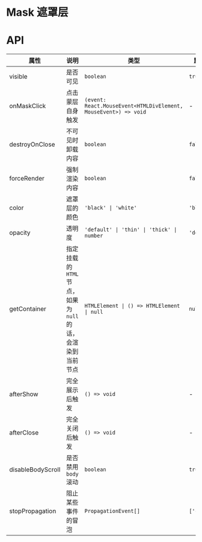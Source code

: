 # Mask 遮罩层

<code src="./demos/demo1.tsx"></code>

# API

| 属性              | 说明                                                         | 类型                                                            | 默认值      |
| ----------------- | ------------------------------------------------------------ | --------------------------------------------------------------- | ----------- |
| visible           | 是否可见                                                     | `boolean`                                                       | `true`      |
| onMaskClick       | 点击蒙层自身触发                                             | `(event: React.MouseEvent<HTMLDivElement, MouseEvent>) => void` | -           |
| destroyOnClose    | 不可见时卸载内容                                             | `boolean`                                                       | `false`     |
| forceRender       | 强制渲染内容                                                 | `boolean`                                                       | `false`     |
| color             | 遮罩层的颜色                                                 | `'black' \| 'white'`                                            | `'black'`   |
| opacity           | 透明度                                                       | `'default' \| 'thin' \| 'thick' \| number`                      | `'default'` |
| getContainer      | 指定挂载的 `HTML` 节点，如果为 `null` 的话，会渲染到当前节点 | `HTMLElement \| () => HTMLElement \| null`                      | `null`      |
| afterShow         | 完全展示后触发                                               | `() => void`                                                    | -           |
| afterClose        | 完全关闭后触发                                               | `() => void`                                                    | -           |
| disableBodyScroll | 是否禁用 `body` 滚动                                         | `boolean`                                                       | `true`      |
| stopPropagation   | 阻止某些事件的冒泡                                           | `PropagationEvent[]`                                            | `['click']` |
